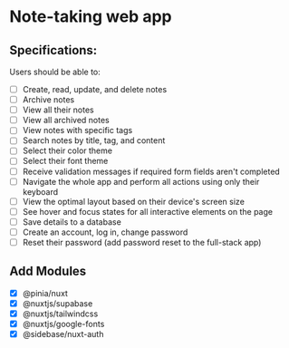 # Note-taking web app

## Specifications:

Users should be able to:

- [ ] Create, read, update, and delete notes
- [ ] Archive notes
- [ ] View all their notes
- [ ] View all archived notes
- [ ] View notes with specific tags
- [ ] Search notes by title, tag, and content
- [ ] Select their color theme
- [ ] Select their font theme
- [ ] Receive validation messages if required form fields aren't completed
- [ ] Navigate the whole app and perform all actions using only their keyboard
- [ ] View the optimal layout based on their device's screen size
- [ ] See hover and focus states for all interactive elements on the page
- [ ] Save details to a database
- [ ] Create an account, log in, change password
- [ ] Reset their password (add password reset to the full-stack app)

## Add Modules
- [x] @pinia/nuxt
- [x] @nuxtjs/supabase
- [x] @nuxtjs/tailwindcss
- [x] @nuxtjs/google-fonts
- [x] @sidebase/nuxt-auth
